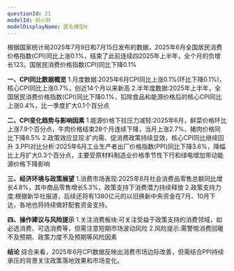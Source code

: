 ```yaml
---
questionId: 21
modelId: 蚂小财
modelDisplayName: 匿名模型H
---
```

根据国家统计局2025年7月9日和7月15日发布的数据，2025年6月全国居民消费价格指数(CPI)同比上涨0.1%，结束了此前连续四2025年上半年，全个月的负增长123。国居民消费价格指数(CPI)同比下降0.1%

**一、CPI同比数据概览**
1.月度数据:2025年6月CPI同比上涨0.1%(环比下降0.1%)，核心CPI同比上涨0.7%，创近14个月以来新高
2.半年度数据:2025年上半年，全国居民消费价格指数(CPI)同比下降0.1%，扣除食品和能源价格后的核心CPI同比上涨0.4%，比一季度扩大0.1个百分点

**二、CPI变化趋势与影响因素**
1.能源价格下拉压力减轻:2025年6月，鲜菜价格环比上涨7.9个百分点，牛肉价格结束28个月连续下降，当月上涨2.7%，猪肉价格同比下降8.5%
2.政策效应显现:扩内需、促消费政策持续显效，核心CPI同比继续回升
3.PPI对比分析:2025年6月工业生产者出厂价格指数(PPI)同比下降3.6%，降幅比上月扩大0.3个百分点，主要受原材料制造业价格季节性下行和绿电增加带动能源价格下降影响

**三、经济环境与政策展望**
1.消费市场表现:2025年6月社会消费品零售总额同比增长4.8%，其中商品零售增长5.3%，政策支持下消费潜力持续释放
2.政策支持力度:根据新华社报道，后续还将有1380亿元的以旧换新中央资金在7月、10月下达，各地也将持续做好配套资金支持。

**四、操作建议与风险提示**
1.关注消费板块:可关注受益于政策支持的消费领域，如必选消费、可选消费等，但需注意短期市场波动风险
2.风险提示:需警惕消费回暖不及预期、政策力度不及预期等风险因素 

**结论**
综合来看，2025年6月CPI数据反映出消费市场边际改善，但需结合PPI持续承压的背景关注政策落地效果和市场变化。
